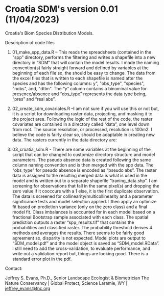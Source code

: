 # Croatia SDM's version 0.01 (11/04/2023)

Croatia's Biom Species Distribution Models. 

Description of code files 

1.	01_make_spp_data.R –  This reads the spreadsheets (contained in the “spp” directory, performs the filtering and writes a shapefile into a new directory in “SDM” that will contain the model results. I made the naming convention(s) fairly straight forward and defined by variables at the beginning of each file so, the should be easy to change. The data from the excel files that is written to each shapefile is named after the species and has the following columns: y", "obs_type", "species", "nobs", and, "dttm". The “y” column contains a binominal value for presence/absence and “obs_type” represents the data type being, “pres” and “real abs”. 
 
2.	02_create_sdm_covariates.R –I am not sure if you will use this or not but, it is a script for downloading raster data, projecting, and masking it to the project area. Following the logic of the rest of the code, the raster covariates are contained in a directory called “data”, one level down from root. The source resolution, or processed, resolution is 100m2. I believe the code is fairly clear so, should be adaptable in creating new data. The rasters currently in the data directory are:   

3.	03_croatia_sdm.R - There are some variables at the beginning of the script that can be changed to customize directory structure and model parameters.  The pseudo absence data is created following the same column naming convention and is then merged with the spp data. The “obs_type” for pseudo absence is encoded as “pseudo abs”. The raster data is assigned to the resulting merged data is what is used in the model and is written out to a separate shapefile “traning_data.shp”. I am screening for observations that fall in the same pixel(s) and dropping the zero value if it cooccurs with a 1 else, it is the first duplicate observation. The data is screened for collinearity/multicollinearity and a parameter significance tests and model selection applied. I then apply an optimize fit based on prediction variance (only on the zero class) and a final model fit. Class imbalances is accounted for in each model based on a fractional Bootstrap sample associated with each class. The spatial prediction outputs a raster “spp_results.tif” that contains the probabilities and classified raster. The probability threshold derives 4 methods and averages the results. There seems to be fairly good agreement so, disparity is not expected. Model plots are output to “SDM_model.pdf” and the model object is saved as “SDM_model.RData”. I still need to add the cross-validation, to evaluate performance, and write out a validation report but, things are looking good. There is a standard error plot in the pdf.

Contact:

Jeffrey S. Evans, Ph.D.,
Senior Landscape Ecologist & Biometrician 
The Nature Conservancy | Global Protect, Science 
Laramie, WY | jeffrey_evans@tnc.org 

